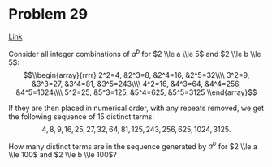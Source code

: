 # Problem 29

[Link](https://projecteuler.net/problem=29)

Consider all integer combinations of $a^b$ for $2 \\le a \\le 5$ and $2 \\le b \\le 5$: $$\\begin{array}{rrrr} 2^2=4, &2^3=8, &2^4=16, &2^5=32\\\\ 3^2=9, &3^3=27, &3^4=81, &3^5=243\\\\ 4^2=16, &4^3=64, &4^4=256, &4^5=1024\\\\ 5^2=25, &5^3=125, &5^4=625, &5^5=3125 \\end{array}$$

If they are then placed in numerical order, with any repeats removed, we get the following sequence of $15$ distinct terms: $$4, 8, 9, 16, 25, 27, 32, 64, 81, 125, 243, 256, 625, 1024, 3125.$$

How many distinct terms are in the sequence generated by $a^b$ for $2 \\le a \\le 100$ and $2 \\le b \\le 100$?